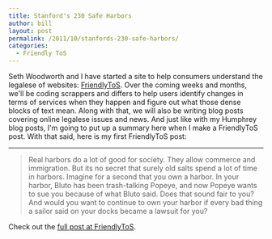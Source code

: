```yaml
---
title: Stanford's 230 Safe Harbors
author: bill
layout: post
permalink: /2011/10/stanfords-230-safe-harbors/
categories:
  - Friendly ToS
---
```

Seth Woodworth and I have started a site to help consumers understand the legalese of websites: [FriendlyToS][1]. Over the coming weeks and months, we'll be coding scrappers and differs to help users identify changes in terms of services when they happen and figure out what those dense blocks of text mean. Along with that, we will also be writing blog posts covering online legalese issues and news. And just like with my Humphrey blog posts, I'm going to put up a summary here when I make a FriendlyToS post. With that said, here is my first FriendlyToS post:

* * *

> Real harbors do a lot of good for society. They allow commerce and immigration. But its no secret that surely old salts spend a lot of time in harbors. Imagine for a second that you own a harbor. In your harbor, Bluto has been trash-talking Popeye, and now Popeye wants to sue you because of what Bluto said. Does that sound fair to you? And would you want to continue to own your harbor if every bad thing a sailor said on your docks became a lawsuit for you?

Check out the [full post at FriendlyToS][2].

 [1]: http://www.friendlytos.org
 [2]: http://blog.friendlytos.org/?p=4